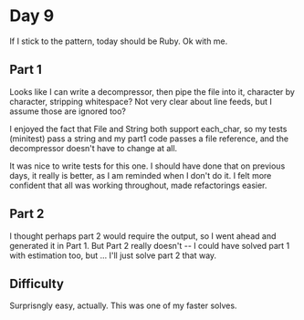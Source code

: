 # Day 9

If I stick to the pattern, today should be Ruby. Ok with me.

## Part 1

Looks like I can write a decompressor, then pipe the file into it, character by character, stripping whitespace? Not very clear about line feeds, but I assume those are ignored too?

I enjoyed the fact that File and String both support each_char, so my tests (minitest) pass a string and my part1 code passes a file reference, and the decompressor doesn't have to change at all.

It was nice to write tests for this one. I should have done that on previous days, it really is better, as I am reminded when I don't do it. I felt more confident that all was working throughout, made refactorings easier.

## Part 2

I thought perhaps part 2 would require the output, so I went ahead and generated it in Part 1. But Part 2 really doesn't -- I could have solved part 1 with estimation too, but ... I'll just solve part 2 that way.

## Difficulty

Surprisngly easy, actually. This was one of my faster solves.

